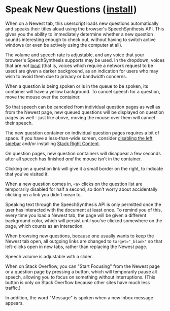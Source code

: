# Speak New Questions (&#8202;[install](https://github.com/CertainPerformance/Stack-Exchange-Userscripts/raw/master/Speak-New-Questions/dist/StackSpeakNewQuestions.user.js)&#8202;)

When on a Newest tab, this userscript loads new questions automatically and speaks their titles aloud using the browser's SpeechSynthesis API. This gives you the ability to immediately determine whether a new question sounds interesting enough to check out, without having to switch active windows (or even be actively using the computer at all).

The volume and speech rate is adjustable, and any voice that your browser's SpeechSynthesis supports may be used. In the dropdown, voices that are *not* [local](https://developer.mozilla.org/en-US/docs/Web/API/SpeechSynthesisVoice/localService) (that is, voices which require a network request to be used) are given a darker background, as an indication for users who may wish to avoid them due to privacy or bandwidth concerns.

When a question is being spoken or is in the queue to be spoken, its container will have a yellow background. To cancel speech for a question, move the mouse over the container.

So that speech can be canceled from individual question pages as well as from the Newest page, new queued questions will be displayed on question pages as well - just like above, moving the mouse over them will cancel their speech.

The new question container on individual question pages requires a bit of space. If you have a less-than-wide screen, consider [disabling the left sidebar](https://stackoverflow.com/users/preferences/) and/or installing [Stack Right Content](https://github.com/CertainPerformance/Stack-Exchange-Userscripts/tree/master/Right-Content).

On question pages, new question containers will disappear a few seconds after all speech has finished *and* the mouse isn't in the container.

Clicking on a question link will give it a small border on the right, to indicate that you've visited it.

When a new question comes in, `<a>` clicks on the question list are temporarily disabled for half a second, so don't worry about accidentally clicking on a link you didn't mean to.

Speaking text through the SpeechSynthesis API is only permitted once the user has interacted with the document at least once. To remind you of this, every time you load a Newest tab, the page will be given a different background color, which will persist until you've clicked somewhere on the page, which counts as an interaction.

When browsing new questions, because one usually wants to keep the Newest tab open, all outgoing links are changed to `target="_blank"` so that left-clicks open in new tabs, rather than replacing the Newest page.

Speech volume is adjustable with a slider.

When on Stack Overflow, you can "Start Focusing" from the Newest page or a question page by pressing a button, which will temporarily pause all speech, allowing you to focus on something without interruptions. (This button is only on Stack Overflow because other sites have much less traffic.)

In addition, the word "Message" is spoken when a new inbox message appears.
